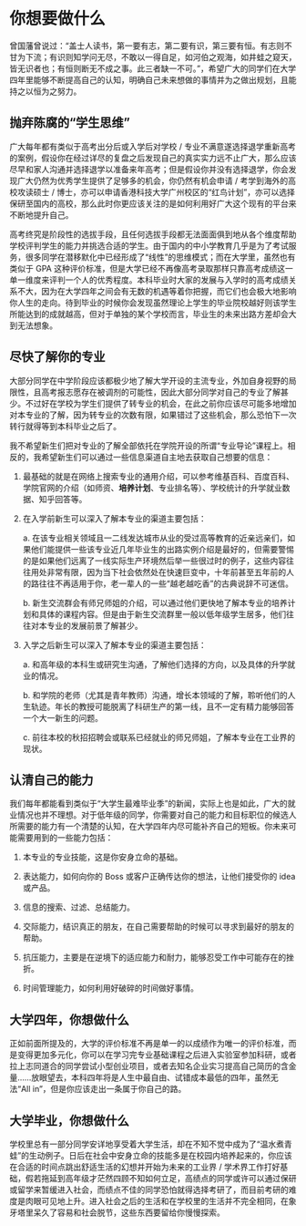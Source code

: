 # 你想要做什么

曾国藩曾说过：“盖士人读书，第一要有志，第二要有识，第三要有恒。有志则不甘为下流；有识则知学问无尽，不敢以一得自足，如河伯之观海，如井蛙之窥天，皆无识者也；有恒则断无不成之事。此三者缺一不可。”，希望广大的同学们在大学四年里能够不断提高自己的认知，明确自己未来想做的事情并为之做出规划，且能持之以恒为之努力。

## 抛弃陈腐的“学生思维”

广大每年都有类似于高考出分后或入学后对学校 / 专业不满意遂选择退学重新高考的案例，假设你在经过详尽的复盘之后发现自己的真实实力远不止广大，那么应该尽早和家人沟通并选择退学以准备来年高考；但是假设你并没有选择退学，你会发现广大仍然为优秀学生提供了足够多的机会，你仍然有机会申请 / 考学到海外的高校攻读硕士 / 博士，亦可以申请香港科技大学广州校区的“红鸟计划”，亦可以选择保研至国内的高校，那么此时你更应该关注的是如何利用好广大这个现有的平台来不断地提升自己。

高考终究是阶段性的选拔手段，且任何选拔手段都无法面面俱到地从各个维度帮助学校评判学生的能力并挑选合适的学生。由于国内的中小学教育几乎是为了考试服务，很多同学在潜移默化中已经形成了“线性”的思维模式；而在大学里，虽然也有类似于 GPA 这种评价标准，但是大学已经不再像高考录取那样只靠高考成绩这一单一维度来评判一个人的优秀程度。本科毕业时大家的发展与入学时的高考成绩关系不大，因为在大学四年之间会有无数的机遇等着你把握，而它们也会极大地影响你人生的走向。待到毕业的时候你会发现虽然理论上学生的毕业院校越好则该学生所能达到的成就越高，但对于单独的某个学校而言，毕业生的未来出路方差却会大到无法想象。

## 尽快了解你的专业

大部分同学在中学阶段应该都极少地了解大学开设的主流专业，外加自身视野的局限性，且高考报志愿存在被调剂的可能性，因此大部分同学对自己的专业了解甚少。不过好在学校为学生们提供了转专业的机会，在此之前你应该尽可能多地增加对本专业的了解，因为转专业的次数有限，如果错过了这些机会，那么恐怕下一次转行就得等到本科毕业之后了。

我不希望新生们把对专业的了解全部依托在学院开设的所谓“专业导论”课程上。相反的，我希望新生们可以通过一些信息渠道自主地去获取自己想要的信息：

1. 最基础的就是在网络上搜索专业的通用介绍，可以参考维基百科、百度百科、学院官网的介绍（如师资、**培养计划**、专业排名等）、学校统计的升学就业数据、知乎回答等。

2. 在入学前新生可以深入了解本专业的渠道主要包括：

   a. 在该专业相关领域且一二线发达城市从业的受过高等教育的近亲远亲们，如果他们能提供一些该专业近几年毕业生的出路实例介绍是最好的，但需要警惕的是如果他们远离了一线实际生产环境然后举一些很过时的例子，这些内容往往用处非常有限，因为当下社会依然处在快速巨变中，十年前甚至五年前的人的路往往不再适用于你，老一辈人的一些“越老越吃香”的古典说辞不可迷信。
   
   b. 新生交流群会有师兄师姐的介绍，可以通过他们更快地了解本专业的培养计划和具体的课程内容。但是由于新生交流群里一般以低年级学生居多，他们往往对本专业的发展前景了解甚少。

3. 入学之后新生可以深入了解本专业的渠道主要包括：

    a. 和高年级的本科生或研究生沟通，了解他们选择的方向，以及具体的升学就业的情况。
    
    b. 和学院的老师（尤其是青年教师）沟通，增长本领域的了解，聆听他们的人生轨迹。年长的教授可能脱离了科研生产的第一线，且不一定有精力能够回答一个大一新生的问题。

    c. 前往本校的秋招招聘会或联系已经就业的师兄师姐，了解本专业在工业界的现状。

## 认清自己的能力

我们每年都能看到类似于“大学生最难毕业季”的新闻，实际上也是如此，广大的就业情况也并不理想。对于低年级的同学，你需要对自己的能力和目标职位的候选人所需要的能力有一个清楚的认知，在大学四年内尽可能补齐自己的短板。你未来可能需要用到的一些能力包括：

1. 本专业的专业技能，这是你安身立命的基础。

2. 表达能力，如何向你的 Boss 或客户正确传达你的想法，让他们接受你的 idea 或产品。

3. 信息的搜索、过滤、总结能力。

4. 交际能力，结识真正的朋友，在自己需要帮助的时候可以寻求到最好的朋友的帮助。

5. 抗压能力，主要是在逆境下的适应能力和耐力，能够忍受工作中可能存在的挫折。

6. 时间管理能力，如何利用好破碎的时间做好事情。

## 大学四年，你想做什么

正如前面所提及的，大学的评价标准不再是单一的以成绩作为唯一的评价标准，而是变得更加多元化，你可以在学习完专业基础课程之后进入实验室参加科研，或者拉上志同道合的同学尝试小型创业项目，或者去知名企业实习提高自己简历的含金量……放眼望去，本科四年将是人生中最自由、试错成本最低的四年，虽然无法“All in”，但是你应该走出一条属于你自己的路。

## 大学毕业，你想做什么

学校里总有一部分同学安详地享受着大学生活，却在不知不觉中成为了“温水煮青蛙”的生动例子。日后在社会中安身立命的技能多是在校园内培养起来的，你应该在合适的时间点跳出舒适生活的幻想并开始为未来的工业界 / 学术界工作打好基础，假若拖延到高年级才茫然四顾不知如何立足，高绩点的同学或许可以通过保研或留学来暂缓进入社会，而绩点不佳的同学恐怕就得选择考研了，而目前考研的难度是肉眼可见地上升。进入社会之后的生活和在学校里的生活并不完全相同，在象牙塔里呆久了容易和社会脱节，这些东西要留给你慢慢探索。